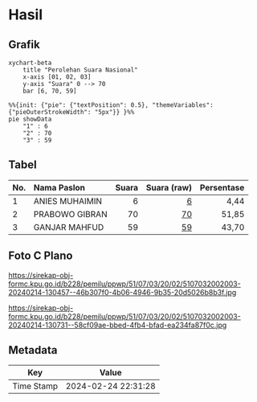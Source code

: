 # Hasil

## Grafik

```mermaid
xychart-beta
    title "Perolehan Suara Nasional"
    x-axis [01, 02, 03]
    y-axis "Suara" 0 --> 70
    bar [6, 70, 59]
```

```mermaid
%%{init: {"pie": {"textPosition": 0.5}, "themeVariables": {"pieOuterStrokeWidth": "5px"}} }%%
pie showData
    "1" : 6
    "2" : 70
    "3" : 59
```

## Tabel

| No. | Nama Paslon    | Suara | Suara (raw) | Persentase |
|:--- |:-------------- | -----:| -----------:| ----------:|
| 1   | ANIES MUHAIMIN | 6     | [6][p-1]    | 4,44       |
| 2   | PRABOWO GIBRAN | 70    | [70][p-2]   | 51,85      |
| 3   | GANJAR MAHFUD  | 59    | [59][p-3]   | 43,70      |


[p-1]: https://github.com/gigit-pemilu/pemilu-2024/blob/main/pilpres/hitung-suara/sub/51-bali/sub/07-karangasem/sub/03-manggis/sub/2002-antiga/sub/003-tps/sub/paslon-1.txt
[p-2]: https://github.com/gigit-pemilu/pemilu-2024/blob/main/pilpres/hitung-suara/sub/51-bali/sub/07-karangasem/sub/03-manggis/sub/2002-antiga/sub/003-tps/sub/paslon-2.txt
[p-3]: https://github.com/gigit-pemilu/pemilu-2024/blob/main/pilpres/hitung-suara/sub/51-bali/sub/07-karangasem/sub/03-manggis/sub/2002-antiga/sub/003-tps/sub/paslon-3.txt

## Foto C Plano

https://sirekap-obj-formc.kpu.go.id/b228/pemilu/ppwp/51/07/03/20/02/5107032002003-20240214-130457--46b307f0-4b06-4946-9b35-20d5026b8b3f.jpg

https://sirekap-obj-formc.kpu.go.id/b228/pemilu/ppwp/51/07/03/20/02/5107032002003-20240214-130731--58cf09ae-bbed-4fb4-bfad-ea234fa87f0c.jpg


## Metadata

| Key        | Value               |
| ---------- | ------------------- |
| Time Stamp | 2024-02-24 22:31:28 |



